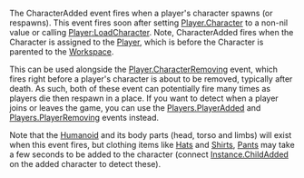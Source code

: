 The CharacterAdded event fires when a player's character spawns (or respawns). This event fires soon after setting [Player.Character](https://developer.roblox.com/en-us/api-reference/property/Player/Character) to a non-nil value or calling [Player:LoadCharacter](https://developer.roblox.com/en-us/api-reference/function/Player/LoadCharacter). Note, CharacterAdded fires when the Character is assigned to the [Player](https://developer.roblox.com/en-us/api-reference/class/Player), which is before the Character is parented to the [Workspace](https://developer.roblox.com/en-us/api-reference/class/Workspace).

This can be used alongside the [Player.CharacterRemoving](https://developer.roblox.com/en-us/api-reference/event/Player/CharacterRemoving) event, which fires right before a player's character is about to be removed, typically after death. As such, both of these event can potentially fire many times as players die then respawn in a place. If you want to detect when a player joins or leaves the game, you can use the [Players.PlayerAdded](https://developer.roblox.com/en-us/api-reference/event/Players/PlayerAdded) and [Players.PlayerRemoving](https://developer.roblox.com/en-us/api-reference/event/Players/PlayerRemoving) events instead.

Note that the [Humanoid](https://developer.roblox.com/en-us/api-reference/class/Humanoid) and its body parts (head, torso and limbs) will exist when this event fires, but clothing items like [Hats](https://developer.roblox.com/en-us/api-reference/class/Hat) and [Shirts](https://developer.roblox.com/en-us/api-reference/class/Shirt), [Pants](https://developer.roblox.com/en-us/api-reference/class/Pants) may take a few seconds to be added to the character (connect [Instance.ChildAdded](https://developer.roblox.com/en-us/api-reference/event/Instance/ChildAdded) on the added character to detect these).